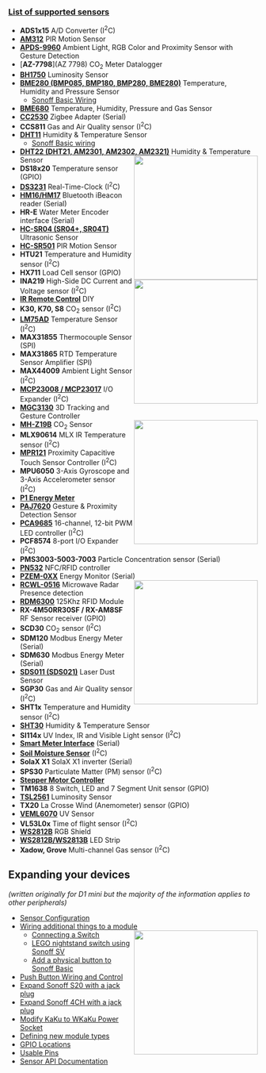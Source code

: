 ### [List of supported sensors](https://docs.google.com/spreadsheets/d/e/2PACX-1vRBFqaP5QAFmT8iIYBxrn-EQp7-SrkxL6tb0OjpqtBxDEsmkiWCFei3sFyA_UXoqlbs3CqtEdOfC6Pa/pubhtml?gid=1029939700&single=true)

- **ADS1x15**  A/D Converter (I<sup>2</sup>C)
- [**AM312**](PIR-Motion-Sensors#AM312) PIR Motion Sensor
- [**APDS-9960**](APDS-9960)  Ambient Light, RGB Color and Proximity Sensor with Gesture Detection
- [**AZ-7798**](AZ 7798) CO<sub>2</sub> Meter Datalogger
- [**BH1750**](BH1750) Luminosity Sensor
- [**BME280 (BMP085, BMP180, BMP280, BME280)**](BME280) Temperature, Humidity and Pressure Sensor
   - [Sonoff Basic Wiring](Sonoff-Basic-and-BME280)
- [**BME680**](BME680) Temperature, Humidity, Pressure and Gas Sensor
- [**CC2530**](Zigbee) Zigbee Adapter (Serial)
- **CCS811**  Gas and Air Quality sensor (I<sup>2</sup>C)
- [**DHT11**](DHT11) Humidity & Temperature Sensor
  - [Sonoff Basic wiring](DHT11-Wiring---Sonoff-Basic)
- [**DHT22 (DHT21, AM2301, AM2302, AM2321)**](AM2301) Humidity & Temperature Sensor<img src="https://user-images.githubusercontent.com/5904370/53279561-cfb18480-3711-11e9-9889-76ab1d6eafcb.png" width="250" align="right" />
- **DS18x20**  Temperature sensor (GPIO)
- [**DS3231**](DS3231) Real-Time-Clock (I<sup>2</sup>C)
- [**HM16/HM17**](iBeacon-driver)  Bluetooth iBeacon reader (Serial)
- **HR-E**  Water Meter Encoder interface (Serial)
- [**HC-SR04 (SR04+, SR04T)**](HC-SR04) Ultrasonic Sensor
- [**HC-SR501**](PIR-Motion-Sensors#HC-SR501) PIR Motion Sensor<img src="https://user-images.githubusercontent.com/5904370/53279530-8c571600-3711-11e9-85c0-27d35be2df48.png" width="250" align="right" />
- **HTU21**  Temperature and Humidity sensor (I<sup>2</sup>C)
- **HX711**  Load Cell sensor (GPIO)
- **INA219**  High-Side DC Current and Voltage sensor (I<sup>2</sup>C)
- [**IR Remote Control**](https://github.com/altelch/SonoffIR) DIY
- **K30, K70, S8**  CO<sub>2</sub> sensor (I<sup>2</sup>C) 
- [**LM75AD**](LM75AD)  Temperature Sensor (I<sup>2</sup>C)
- **MAX31855**  Thermocouple Sensor (SPI)
- **MAX31865**  RTD Temperature Sensor Amplifier (SPI)
- **MAX44009**  Ambient Light Sensor (I<sup>2</sup>C)
- [**MCP23008 / MCP23017**](MCP230xx)  I/O Expander (I<sup>2</sup>C)
- [**MGC3130**](MGC3130) 3D Tracking and Gesture Controller
- [**MH-Z19B**](MH-Z19B) CO<sub>2</sub> Sensor<img src="https://user-images.githubusercontent.com/5904370/53279635-54040780-3712-11e9-8c83-970280003b6d.png" width="250" align="right" />
- **MLX90614**  MLX IR Temperature sensor (I<sup>2</sup>C)
- [**MPR121**](MPR121) Proximity Capacitive Touch Sensor Controller (I<sup>2</sup>C)
- **MPU6050**  3-Axis Gyroscope and 3-Axis Accelerometer sensor (I<sup>2</sup>C)
- [**P1 Energy Meter**](https://github.com/arendst/Tasmota/wiki/P1-Smart-Meter)
- [**PAJ7620**](PAJ7620) Gesture & Proximity Detection Sensor
- [**PCA9685**](PCA9685) 16-channel, 12-bit PWM LED controller (I<sup>2</sup>C)
- **PCF8574** 8-port I\/O Expander (I<sup>2</sup>C)
- **PMS3003-5003-7003**  Particle Concentration sensor (Serial)
- [**PN532**](PN532) NFC/RFID controller
- [**PZEM-0XX**](PZEM-0XX) Energy Monitor (Serial)<img src="https://user-images.githubusercontent.com/5904370/53279642-7433c680-3712-11e9-9aa2-7fd1adce3def.png" width="250" align="right" />
- [**RCWL-0516**](RCWL-0516)  Microwave Radar Presence detection
- [**RDM6300**](RDM6300) 125Khz RFID Module
- **RX-4M50RR30SF / RX-AM8SF**  RF Sensor receiver (GPIO)
- **SCD30**  CO<sub>2</sub> sensor (I<sup>2</sup>C)
- **SDM120**  Modbus Energy Meter (Serial)
- **SDM630**  Modbus Energy Meter (Serial)
- [**SDS011 (SDS021)**](SDS011) Laser Dust Sensor
- **SGP30**  Gas and Air Quality sensor (I<sup>2</sup>C)
- **SHT1x**  Temperature and Humidity sensor (I<sup>2</sup>C)
- [**SHT30**](Wemos-D1-Mini-and-SHT30-Shield-High-Precision-Humidity-&-Temperature) Humidity & Temperature Sensor
- **SI114x**  UV Index, IR and Visible Light sensor (I<sup>2</sup>C)
- [**Smart Meter Interface**](smart-meter-interface) (Serial)
- [**Soil Moisture Sensor**](Moisture-Sensor-and-Chirp!-Sensor) (I<sup>2</sup>C)
- **SolaX X1**  SolaX X1 inverter (Serial)
- **SPS30**  Particulate Matter (PM) sensor (I<sup>2</sup>C)
- [**Stepper Motor Controller**](A4988-Stepper-Motor-Controller)  
- **TM1638**  8 Switch, LED and 7 Segment Unit sensor (GPIO)
- [**TSL2561**](TSL2561) Luminosity Sensor
- **TX20**  La Crosse Wind (Anemometer) sensor (GPIO)
- [**VEML6070**](VEML6070)  UV Sensor
- **VL53L0x**  Time of flight sensor (I<sup>2</sup>C)
- [**WS2812B**](WS2812B-RGB-Shield) RGB Shield
- [**WS2812B/WS2813B**](WS2812B-and-WS2813) LED Strip
- **Xadow, Grove**  Multi-channel Gas sensor (I<sup>2</sup>C)

## Expanding your devices
*(written originally for D1 mini but the majority of the information applies to other peripherals)*  
- [Sensor Configuration](https://github.com/arendst/Tasmota/wiki/Sensor-Configuration)
- [Wiring additional things to a module](Expanding-Tasmota)<img src="https://user-images.githubusercontent.com/5904370/53279684-f8864980-3712-11e9-9451-da6259bae2ea.png" width="250" align="right" />
  - [Connecting a Switch](Expanding-Tasmota#connect-switch)
  - [LEGO nightstand switch using Sonoff SV](https://jeff.noxon.cc/2018/11/21/lego-nightstand-light-switch/)
  - [Add a physical button to Sonoff Basic](https://translate.google.com/translate?hl=en&sl=auto&tl=en&u=https%3A%2F%2Fwww.domo-blog.fr%2Fajouter-un-bouton-physique-au-sonoff-basic%2F)
- [Push Button Wiring and Control](Control-a-Sonoff-using-a-remote-button)
- [Expand Sonoff S20 with a jack plug](https://github.com/arendst/Tasmota/issues/670)
- [Expand Sonoff 4CH with a jack plug](Expanding-4CH)
- [Modify KaKu to WKaKu Power Socket](Modify-KaKu-to-WKaKu-Power-Socket)
- [Defining new module types](Adding-new-Module-types)
- [GPIO Locations](GPIO-Locations)
- [Usable Pins](Expanding-Tasmota#usable-pins)
- [Sensor API Documentation](Sensor-API)
